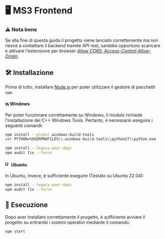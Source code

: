 # 🖥️ MS3 Frontend

### ⚠️ Nota bene
Se alla fine di questa guida il progetto viene lanciato correttemente ma non riesce a contattare il backend tramite API rest, sarebbe opportuno scaricare e attivare l'estensione per browser [ _Allow CORS: Access-Control-Allow-Origin_](https://chromewebstore.google.com/detail/allow-cors-access-control/lhobafahddgcelffkeicbaginigeejlf).

## 🛠️ Installazione
Prima di tutto, installare [Node.js](https://nodejs.org/en) per poter utilizzare il gestore di pacchetti `npm`.

#### <img src="https://upload.wikimedia.org/wikipedia/commons/8/87/Windows_logo_-_2021.svg" alt="Windows Logo" width="12"/> Windows
Per poter funzionare correttamente su Windows, il modulo richiede l'installazione dei C++ Windows Tools. Pertanto, è necessario eseguire i seguenti comandi:
```bash
npm install --global windows-build-tools 
set PYTHON=%USERPROFILE%\\.windows-build-tools\\python27\\python.exe

npm install --legacy-peer-deps
npm audit fix --force
```
#### <img src="https://upload.wikimedia.org/wikipedia/commons/9/9e/UbuntuCoF.svg" alt="Ubuntu Logo" width="16"/> Ubuntu
In Ubuntu, invece, è sufficiente eseguire (Testato su Ubuntu 22.04):
```bash
npm install --legacy-peer-deps
npm audit fix --force
```

## 🚀 Esecuzione
Dopo aver installato correttamente il progetto, è sufficiente avviare il progetto su entrambi i sistemi operativi mediante il comando:
```bash
npm start
```
